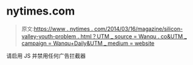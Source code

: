 # nytimes.com

> 原文:[https://www . nytimes . com/2014/03/16/magazine/silicon-valley-youth-problem . html？UTM _ source = Wanqu . co&UTM _ campaign = Wanqu+Daily&UTM _ medium = website](https://www.nytimes.com/2014/03/16/magazine/silicon-valleys-youth-problem.html?utm_source=wanqu.co&utm_campaign=Wanqu+Daily&utm_medium=website)

请启用 JS 并禁用任何广告拦截器
